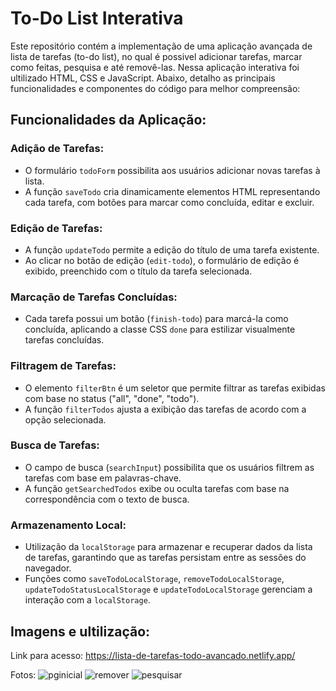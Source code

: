 # To-Do List Interativa
Este repositório contém a implementação de uma aplicação avançada de lista de tarefas (to-do list), no qual é possivel adicionar tarefas, marcar como feitas, pesquisa e até removê-las. Nessa aplicação interativa foi ultilizado HTML, CSS e JavaScript. Abaixo, detalho as principais funcionalidades e componentes do código para melhor compreensão:

## Funcionalidades da Aplicação:

### Adição de Tarefas:

- O formulário `todoForm` possibilita aos usuários adicionar novas tarefas à lista.
- A função `saveTodo` cria dinamicamente elementos HTML representando cada tarefa, com botões para marcar como concluída, editar e excluir.

### Edição de Tarefas:

- A função `updateTodo` permite a edição do título de uma tarefa existente.
- Ao clicar no botão de edição (`edit-todo`), o formulário de edição é exibido, preenchido com o título da tarefa selecionada.

### Marcação de Tarefas Concluídas:

- Cada tarefa possui um botão (`finish-todo`) para marcá-la como concluída, aplicando a classe CSS `done` para estilizar visualmente tarefas concluídas.

### Filtragem de Tarefas:

- O elemento `filterBtn` é um seletor que permite filtrar as tarefas exibidas com base no status ("all", "done", "todo").
- A função `filterTodos` ajusta a exibição das tarefas de acordo com a opção selecionada.

### Busca de Tarefas:

- O campo de busca (`searchInput`) possibilita que os usuários filtrem as tarefas com base em palavras-chave.
- A função `getSearchedTodos` exibe ou oculta tarefas com base na correspondência com o texto de busca.

### Armazenamento Local:

- Utilização da `localStorage` para armazenar e recuperar dados da lista de tarefas, garantindo que as tarefas persistam entre as sessões do navegador.
- Funções como `saveTodoLocalStorage`, `removeTodoLocalStorage`, `updateTodoStatusLocalStorage` e `updateTodoLocalStorage` gerenciam a interação com a `localStorage`.

## Imagens e ultilização:
Link para acesso:
https://lista-de-tarefas-todo-avancado.netlify.app/


Fotos:
![pginicial](https://github.com/KalineAzevedo/Projeto-lista-de-tarefas/assets/137228416/b95afc05-4771-49e3-b775-c25fcefcac36)
![remover](https://github.com/KalineAzevedo/Projeto-lista-de-tarefas/assets/137228416/f6e886c3-b4ef-4494-a5ee-5fbb4e9fb3cc)
![pesquisar](https://github.com/KalineAzevedo/Projeto-lista-de-tarefas/assets/137228416/ec735d55-ce9d-40a3-9bea-fcebc3e8ee33)








